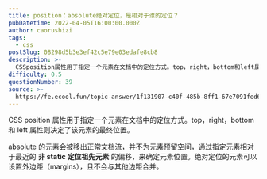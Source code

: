 ```yaml
---
title: position：absolute绝对定位，是相对于谁的定位？
pubDatetime: 2022-04-05T16:00:00.000Z
author: caorushizi
tags:
  - css
postSlug: 08298d5b3e3ef42c5e79e03edafe8cb8
description: >-
  CSSposition属性用于指定一个元素在文档中的定位方式。top，right，bottom和left属性则决定了该元素的最终位置。absolute的元素会被移出正常文档流，并不为元素预留空间，通过
difficulty: 0.5
questionNumber: 39
source: >-
  https://fe.ecool.fun/topic-answer/1f131907-c40f-485b-8ff1-67e7091fed68?orderBy=updateTime&order=desc&tagId=11
---
```


CSS position 属性用于指定一个元素在文档中的定位方式。top，right，bottom 和 left 属性则决定了该元素的最终位置。

absolute 的元素会被移出正常文档流，并不为元素预留空间，通过指定元素相对于最近的 **非 static 定位祖先元素** 的偏移，来确定元素位置。绝对定位的元素可以设置外边距（margins），且不会与其他边距合并。
